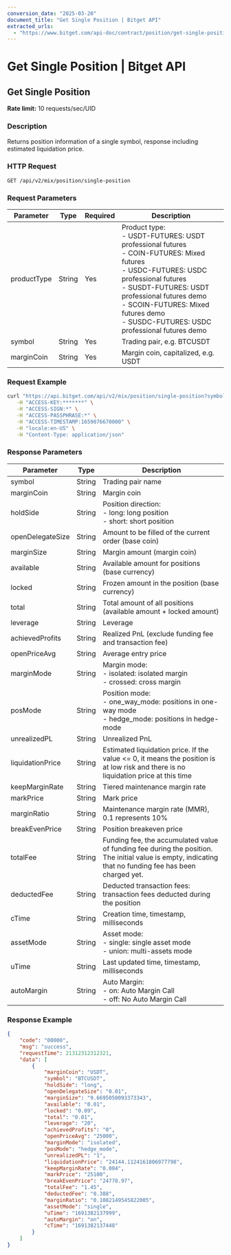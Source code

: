 ```yaml
---
conversion_date: "2025-03-20"
document_title: "Get Single Position | Bitget API"
extracted_urls:
  - "https://www.bitget.com/api-doc/contract/position/get-single-position"
---
```


# Get Single Position | Bitget API

## Get Single Position

**Rate limit:** 10 requests/sec/UID

### Description
Returns position information of a single symbol, response including estimated liquidation price.

### HTTP Request
```
GET /api/v2/mix/position/single-position
```

### Request Parameters
| Parameter     | Type   | Required | Description |
|--------------|--------|----------|-------------|
| productType  | String | Yes      | Product type:<br>- USDT-FUTURES: USDT professional futures<br>- COIN-FUTURES: Mixed futures<br>- USDC-FUTURES: USDC professional futures<br>- SUSDT-FUTURES: USDT professional futures demo<br>- SCOIN-FUTURES: Mixed futures demo<br>- SUSDC-FUTURES: USDC professional futures demo |
| symbol       | String | Yes      | Trading pair, e.g. BTCUSDT |
| marginCoin   | String | Yes      | Margin coin, capitalized, e.g. USDT |

### Request Example
```bash
curl "https://api.bitget.com/api/v2/mix/position/single-position?symbol=btcusdt&productType=USDT-FUTURES&marginCoin=usdt" \
   -H "ACCESS-KEY:*******" \
   -H "ACCESS-SIGN:*" \
   -H "ACCESS-PASSPHRASE:*" \
   -H "ACCESS-TIMESTAMP:1659076670000" \
   -H "locale:en-US" \
   -H "Content-Type: application/json"
```

### Response Parameters
| Parameter              | Type   | Description |
|------------------------|--------|-------------|
| symbol                | String | Trading pair name |
| marginCoin            | String | Margin coin |
| holdSide              | String | Position direction:<br>- long: long position<br>- short: short position |
| openDelegateSize      | String | Amount to be filled of the current order (base coin) |
| marginSize            | String | Margin amount (margin coin) |
| available             | String | Available amount for positions (base currency) |
| locked                | String | Frozen amount in the position (base currency) |
| total                 | String | Total amount of all positions (available amount + locked amount) |
| leverage              | String | Leverage |
| achievedProfits       | String | Realized PnL (exclude funding fee and transaction fee) |
| openPriceAvg          | String | Average entry price |
| marginMode            | String | Margin mode:<br>- isolated: isolated margin<br>- crossed: cross margin |
| posMode               | String | Position mode:<br>- one_way_mode: positions in one-way mode<br>- hedge_mode: positions in hedge-mode |
| unrealizedPL          | String | Unrealized PnL |
| liquidationPrice      | String | Estimated liquidation price. If the value <= 0, it means the position is at low risk and there is no liquidation price at this time |
| keepMarginRate        | String | Tiered maintenance margin rate |
| markPrice             | String | Mark price |
| marginRatio           | String | Maintenance margin rate (MMR), 0.1 represents 10% |
| breakEvenPrice        | String | Position breakeven price |
| totalFee              | String | Funding fee, the accumulated value of funding fee during the position. The initial value is empty, indicating that no funding fee has been charged yet. |
| deductedFee           | String | Deducted transaction fees: transaction fees deducted during the position |
| cTime                 | String | Creation time, timestamp, milliseconds |
| assetMode             | String | Asset mode:<br>- single: single asset mode<br>- union: multi-assets mode |
| uTime                 | String | Last updated time, timestamp, milliseconds |
| autoMargin            | String | Auto Margin:<br>- on: Auto Margin Call<br>- off: No Auto Margin Call |

### Response Example
```json
{
    "code": "00000",
    "msg": "success",
    "requestTime": 21312312312321,
    "data": [
        {
            "marginCoin": "USDT",
            "symbol": "BTCUSDT",
            "holdSide": "long",
            "openDelegateSize": "0.01",
            "marginSize": "9.6695050093373343",
            "available": "0.01",
            "locked": "0.09",
            "total": "0.01",
            "leverage": "20",
            "achievedProfits": "0",
            "openPriceAvg": "25000",
            "marginMode": "isolated",
            "posMode": "hedge_mode",
            "unrealizedPL": "1",
            "liquidationPrice": "24144.1124161806977798",
            "keepMarginRate": "0.004",
            "markPrice": "25100",
            "breakEvenPrice": "24778.97",
            "totalFee": "1.45",
            "deductedFee": "0.388",
            "marginRatio": "0.1082149545822005",
            "assetMode": "single",
            "uTime": "1691382137999",
            "autoMargin": "on",
            "cTime": "1691382137448"
        }
    ]
}
```
